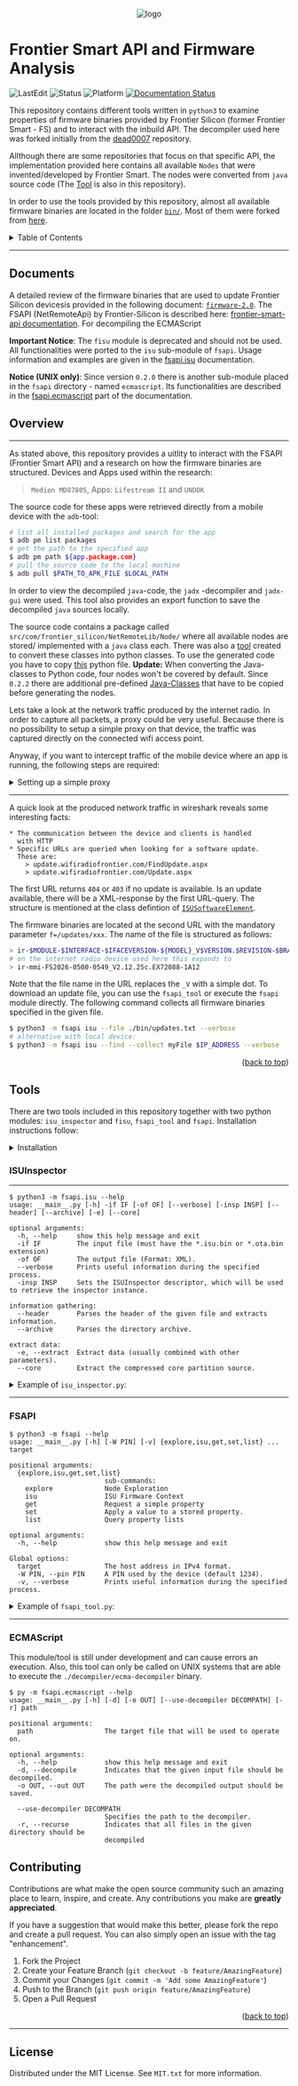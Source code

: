 <div align="center">

![logo](docs/graphics/company_logo.png)
</div>

# Frontier Smart API and Firmware Analysis

![LastEdit](https://img.shields.io:/static/v1?label=LastEdit&message=09/10/2022&color=9cf)
![Status](https://img.shields.io:/static/v1?label=Status&message=LAST-STAGE&color=grey)
![Platform](https://img.shields.io:/static/v1?label=Platforms&message=Linux|Windows&color=yellowgreen)
[![Documentation Status](https://readthedocs.org/projects/frontier-smart-api/badge/?version=latest)](https://frontier-smart-api.readthedocs.io/en/latest/?badge=latest)


This repository contains different tools written in `python3` to examine properties of firmware binaries provided by Frontier Silicon (former Frontier Smart - FS) and to interact with the inbuild API. The decompiler used here was forked initially from the [dead0007](https://github.com/molnarg/dead0007/blob/master/README.md) repository.

Allthough there are some repositories that focus on that specific API, the implementation provided here contains all available `Nodes` that were invented/developed by Frontier Smart. The nodes were converted from `java` source code (The [Tool](apk/node_converter.py) is also in this repository).

In order to use the tools provided by this repository, almost all available firmware binaries are located in the folder [`bin/`](bin/). Most of them were forked from [here](https://github.com/cweiske/frontier-silicon-firmwares). 

<details>
  <summary>Table of Contents</summary>
  <ol>
    <li><a href="#documents">Documents</a></li>
    <li>
      <a href="#overview">Overview</a>
      <ul>
        <li><a href="#proxy-setup-with-zap">Proxy Setup with ZAP</a></li>
        <li><a href="#proxy-setup-with-burp-suite-commercial">Proxy Setup with Burp</a></li>
      </ul>
    </li>
    <li>
      <a href="#tools">Tools</a>
      <ul>
        <li><a href="#prerequisites">Prerequisites</a></li>
        <li><a href="#installation">Installation</a></li>
      </ul>
    </li>
    <li><a href="#contributing">Contributing</a></li>
    <li><a href="#license">License</a></li>
  </ol>
</details>

---
## Documents

A detailed review of the firmware binaries that are used to update Frontier Silicon devicesis provided in the following document: [`firmware-2.0`](docs/firmware-2.0.md). The FSAPI (NetRemoteApi) by Frontier-Silicon is described here: [frontier-smart-api documentation](https://frontier-smart-api.readthedocs.io/). For decompiling the ECMAScript

**Important Notice**: The `fisu` module is deprecated and should not be used. All functionalities were ported to the `isu` sub-module of `fsapi`. Usage information and examples are given in the [fsapi.isu](https://frontier-smart-api.readthedocs.io/en/latest/api/isu/) documentation.

**Notice (UNIX only)**: Since version `0.2.0` there is another sub-module placed in the `fsapi` directory - named `ecmascript`. Its functionalities are described in the [fsapi.ecmascript](https://frontier-smart-api.readthedocs.io/en/latest/api/ecmascript/) part of the documentation.

## Overview
---

As stated above, this repository provides a uitlity to interact with the FSAPI (Frontier Smart API) and a research on how the firmware binaries are structured. Devices and Apps used within the research:

> `Medion MD87805`, Apps: `Lifestream II` and `UNDOK`

The source code for these apps were retrieved directly from a mobile device with the `adb`-tool:

```bash
# list all installed packages and search for the app
$ adb pm list packages
# get the path to the specified app
$ adb pm path ${app.package.com}
# pull the source code to the local machine
$ adb pull $PATH_TO_APK_FILE $LOCAL_PATH
```

In order to view the decompiled `java`-code, the `jadx`
-decompiler and `jadx-gui` were used. This tool also provides an export function to save the decompiled `java` sources locally.

The source code contains a package called `src/com/frontier_silicon/NetRemoteLib/Node/` where all available nodes are stored/ implemented with a `java` class each. There was also a [tool](apk/node_converter.py) created to convert these classes into python classes. To use  the generated code you have to copy [this](fsapi/netremote/basenode.py) python file. **Update:** When converting the Java-classes to Python code, four nodes won't be covered by default. Since `0.2.2` there are additional pre-defined [Java-Classes](apk) that have to be copied before generating the nodes.

Lets take a look at the network traffic produced by the internet radio. In order to capture all packets, a proxy could be very useful. Because there is no possibility to setup a simple proxy on that device, the traffic was captured directly on the connected wifi access point.

Anyway, if you want to intercept traffic of the mobile device where an app is running, the following steps are required:

<details>
<summary>Setting up a simple proxy</summary>

#### __Proxy Setup with ZAP__

1. ZAP: Goto Options > Dynamic SSL Certificate > Generate and save the file to the local storage
2. Copy the `cert`-file to the internal storage of the device
3. Android: Goto Settings > Search > Type `Certificate` > CA Certificate > Install Anyway and choose the file from the internal storage
4. ZAP: Goto Options > Local Proxies and remove the address of the proxy server > Ok
5. Android: Goto Settings > wifi > select the current wifi > Change Proxy to manual and enter host address of the proxy server together with the port.
6. Start the app

#### __Proxy Setup with Burp Suite (Commercial)__

1. Burp: Goto Proxy > Options > Add Proxy Listener, select bind to all Interfaces and provide a custom port
2. Android: visit http://burpsuite to download CA-Certificate > installation same with the ZAP proxy
3. Start the app
</details>

---
A quick look at the produced network traffic in wireshark reveals some interesting facts:

    * The communication between the device and clients is handled 
      with HTTP
    * Specific URLs are queried when looking for a software update. 
      These are:
        > update.wifiradiofrontier.com/FindUpdate.aspx
        > update.wifiradiofrontier.com/Update.aspx

The first URL returns `404` or `403` if no update is available. Is an update available, there will be a XML-response by the first URL-query. The structure is mentioned at the class defintion of [`ISUSoftwareElement`](docs/api-2.0.md#11-class-definitions).

The firmware binaries are located at the second URL with the mandatory parameter `f=/updates/xxx`. The name of the file is structured as follows:

```bash
> ir-$MODULE-$INTERFACE-$IFACEVERSION-${MODEL}_V$VERSION.$REVISION-$BRANCH
# on the internet radio device used here this expands to
> ir-mmi-FS2026-0500-0549_V2.12.25c.EX72088-1A12
```

Note that the file name in the URL replaces the `_V` with a simple dot. To download an update file, you can use the `fsapi_tool` or execute the `fsapi` module directly. The following command collects all firmware binaries specified in the given file.

```bash
$ python3 -m fsapi isu --file ./bin/updates.txt --verbose
# alternative with local device:
$ python3 -m fsapi isu --find --collect myFile $IP_ADDRESS --verbose
```
<p align="right">(<a href="#top">back to top</a>)</p>

## Tools

There are two tools included in this repository together with two python modules: `isu_inspector` and `fisu`, `fsapi_tool` and `fsapi`. Installation instructions follow:

<details>
  <summary>Installation</summary>

  #### __Prerequisites__

  Make sure you have installed the latest version of python `setuptools` and `pip`:
  ```bash
  $ pip install setuptools
  ```

  #### __Installation__

  This respository uses setuptools to install the python packages locally. All dependnecies used by the provided libraries should be installed by default. To install the preferred package, just type the following command:

  ```bash
  $ pip install .
  ``` 

  This command should install the selected library to the local site-packages. Now, you are good to go - execute the module with

  ```bash
  python3 -m $module --help
  ```

</details>

### ISUInspector
---
    $ python3 -m fsapi.isu --help
    usage: __main__.py [-h] -if IF [-of OF] [--verbose] [-insp INSP] [--header] [--archive] [-e] [--core]

    optional arguments:
      -h, --help     show this help message and exit
      -if IF         The input file (must have the *.isu.bin or *.ota.bin extension)
      -of OF         The output file (Format: XML).
      --verbose      Prints useful information during the specified process.
      -insp INSP     Sets the ISUInspector descriptor, which will be used to retrieve the inspector instance.

    information gathering:
      --header       Parses the header of the given file and extracts information.
      --archive      Parses the directory archive.

    extract data:
      -e, --extract  Extract data (usually combined with other parameters).
      --core         Extract the compressed core partition source.

<details>
<summary>Example of <code>isu_inspector.py</code>:</summary>

    $ python3 -m fsapi.isu -if bin/FS2026/0500/ir-mmi-FS2026-0500-0015.2.5.15.EX44478-1B9.isu.bin --header --verbose 
      ╦╔═╗╦ ╦   ╦┌┐┌┌─┐┌─┐┌─┐┌─┐┌┬┐┌─┐┬─┐
      ║╚═╗║ ║───║│││└─┐├─┘├┤ │   │ │ │├┬┘
      ╩╚═╝╚═╝   ╩┘└┘└─┘┴  └─┘└─┘ ┴ └─┘┴└─
    ───────────────────────────────────────────

    [+] Analyzing ISU File header...
      - MeOS Version: 1
      - Version: '2.5.15.EX44478-1B9'
        | SDK Version: IR2.5.15 SDK
        | Revision: 44478
        | Branch: None
      - Customisation: 'ir-mmi-FS2026-0500-0015'
        | DeviceType: internet radio
        | Interface: multi media interface
        | Module: Venice 6 (version=0500)

    [+] SystemEntries:
      - SysEntry: type=0, partition=1, web_partition=False
      - SysEntry: type=0, partition=2, web_partition=True
      - SysEntry: type=1, partition=14, web_partition=False

    [+] Declared Fields:
      - DecompBuffer: Buffer=2957053952
      - CompSize: Size=1384319
      - DecompSize: Size=2621504
      - CodeSize: Size=7760
      - CompBuffer: Buffer=2952790016

</details>

---

### FSAPI

    $ python3 -m fsapi --help
    usage: __main__.py [-h] [-W PIN] [-v] {explore,isu,get,set,list} ... target

    positional arguments:
      {explore,isu,get,set,list}
                            sub-commands:
        explore             Node Exploration
        isu                 ISU Firmware Context
        get                 Request a simple property
        set                 Apply a value to a stored property.
        list                Query property lists

    optional arguments:
      -h, --help            show this help message and exit

    Global options:
      target                The host address in IPv4 format.
      -W PIN, --pin PIN     A PIN used by the device (default 1234).
      -v, --verbose         Prints useful information during the specified process.

<details>
<summary>Example of <code>fsapi_tool.py</code>:</summary>

    $ python3 -m fsapi set -n netRemote.sys.info.friendlyName --args value:MedionIR $IP_ADDRESS
    [+] fsapiResponse of netRemote.sys.info.friendlyName:
        - status: FS_OK

    $ python3 -m fsapi get -n netRemote.sys.info.friendlyName $IP_ADDRESS
    [+] fsapiResponse of netRemote.sys.info.friendlyName:
        - status: FS_OK
        - value: MedionIR
        - readonly: False
        - notifying: True

    $ python3 -m fsapi isu --find $IP_ADDRESS

    [+] Generating current URL...
        - url: https://update.wifiradiofrontier.com/Update.aspx?f=/updates/ir-mmi-FS2026-0500-0549.2.12.25c.EX72088-1A12.isu.bin
        
</details>

---

### ECMAScript

This module/tool is still under development and can cause errors an execution. Also, this tool can only be called on UNIX systems that are able to execute the `./decompiler/ecma-decompiler` binary.

    $ py -m fsapi.ecmascript --help
    usage: __main__.py [-h] [-d] [-o OUT] [--use-decompiler DECOMPATH] [-r] path

    positional arguments:
      path                  The target file that will be used to operate on.

    optional arguments:
      -h, --help            show this help message and exit
      -d, --decompile       Indicates that the given input file should be decompiled.
      -o OUT, --out OUT     The path were the decompiled output should be saved.

      --use-decompiler DECOMPATH
                            Specifies the path to the decompiler.
      -r, --recurse         Indicates that all files in the given directory should be
                            decompiled


## Contributing

Contributions are what make the open source community such an amazing place to learn, inspire, and create. Any contributions you make are **greatly appreciated**.

If you have a suggestion that would make this better, please fork the repo and create a pull request. You can also simply open an issue with the tag "enhancement".

1. Fork the Project
2. Create your Feature Branch (`git checkout -b feature/AmazingFeature`)
3. Commit your Changes (`git commit -m 'Add some AmazingFeature'`)
4. Push to the Branch (`git push origin feature/AmazingFeature`)
5. Open a Pull Request

<p align="right">(<a href="#top">back to top</a>)</p>

<!-- LICENSE -->
---
## License

Distributed under the MIT License. See `MIT.txt` for more information.

